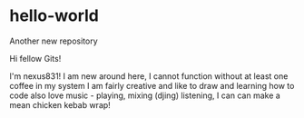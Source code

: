 # hello-world
Another new repository

Hi fellow Gits!

I'm nexus831! I am new around here, I cannot function without at least one coffee in my system
I am fairly creative and like to draw and learning how to code also love music - playing, mixing (djing) listening,
I can can make a mean chicken kebab wrap!

